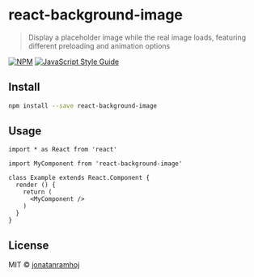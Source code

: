 # react-background-image

> Display a placeholder image while the real image loads, featuring different preloading and animation options

[![NPM](https://img.shields.io/npm/v/react-background-image.svg)](https://www.npmjs.com/package/react-background-image) [![JavaScript Style Guide](https://img.shields.io/badge/code_style-standard-brightgreen.svg)](https://standardjs.com)

## Install

```bash
npm install --save react-background-image
```

## Usage

```tsx
import * as React from 'react'

import MyComponent from 'react-background-image'

class Example extends React.Component {
  render () {
    return (
      <MyComponent />
    )
  }
}
```

## License

MIT © [jonatanramhoj](https://github.com/jonatanramhoj)
